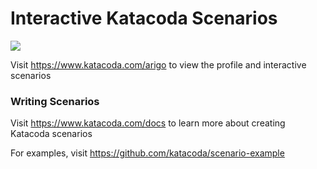 # Interactive Katacoda Scenarios

[![](http://shields.katacoda.com/katacoda/arigo/count.svg)](https://www.katacoda.com/arigo "Get your profile on Katacoda.com")

Visit https://www.katacoda.com/arigo to view the profile and interactive scenarios

### Writing Scenarios
Visit https://www.katacoda.com/docs to learn more about creating Katacoda scenarios

For examples, visit https://github.com/katacoda/scenario-example
